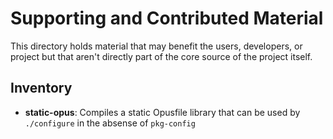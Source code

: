 # Supporting and Contributed Material

This directory holds material that may benefit the users, developers, or
project but that aren't directly part of the core source of the project
itself.

## Inventory

- **static-opus**: Compiles a static Opusfile library that can be used
  by `./configure` in the absense of `pkg-config`

